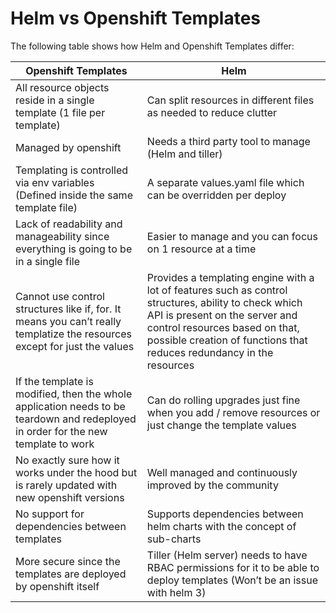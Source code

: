# Helm vs Openshift Templates

The following table shows how Helm and Openshift Templates differ:

| Openshift Templates                                                                                                               | Helm                                                                                                                                                                                                                                             |
|-----------------------------------------------------------------------------------------------------------------------------------|--------------------------------------------------------------------------------------------------------------------------------------------------------------------------------------------------------------------------------------------------|
| All resource objects reside in a single template (1 file per template)                                                            | Can split resources in different files as needed to reduce clutter                                                                                                                                                                               |
| Managed by openshift                                                                                                              | Needs a third party tool to manage (Helm and tiller)                                                                                                                                                                                             |
| Templating is controlled via env variables (Defined inside the same template file)                                                | A separate values.yaml file which can be overridden per deploy                                                                                                                                                                                   |
| Lack of readability and manageability since everything is going to be in a single file                                            | Easier to manage and you can focus on 1 resource at a time                                                                                                                                                                                       |
| Cannot use control structures like if, for. It means you can’t really templatize the resources except for just the values         | Provides a templating engine with a lot of features such as control structures, ability to check which API is present on the server and control resources based on that, possible creation of functions that reduces redundancy in the resources |
| If the template is modified, then the whole application needs to be teardown and redeployed in order for the new template to work | Can do rolling upgrades just fine when you add / remove resources or just change the template values                                                                                                                                             |
| No exactly sure how it works under the hood but is rarely updated with new openshift versions                                     | Well managed and continuously improved by the community                                                                                                                                                                                          |
| No support for dependencies between templates                                                                                     | Supports dependencies between helm charts with the concept of sub-charts                                                                                                                                                                         |
| More secure since the templates are deployed by openshift itself                                                                  | Tiller (Helm server) needs to have RBAC permissions for it to be able to deploy templates (Won’t be an issue with helm 3)                                                                                                                        |
